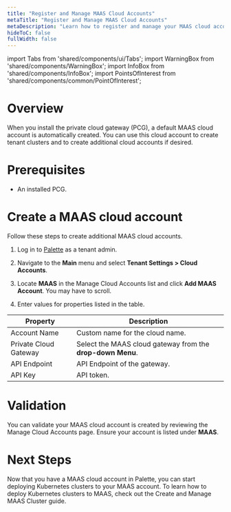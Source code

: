 ```yaml
---
title: "Register and Manage MAAS Cloud Accounts"
metaTitle: "Register and Manage MAAS Cloud Accounts"
metaDescription: "Learn how to register and manage your MAAS cloud accounts in Palette."
hideToC: false
fullWidth: false
---
```


import Tabs from 'shared/components/ui/Tabs';
import WarningBox from 'shared/components/WarningBox';
import InfoBox from 'shared/components/InfoBox';
import PointsOfInterest from 'shared/components/common/PointOfInterest';

# Overview 

When you install the private cloud gateway (PCG), a default MAAS cloud account is automatically created. You can use this cloud account to create tenant clusters and to create additional cloud accounts if desired. 

# Prerequisites

- An installed PCG.


# Create a MAAS cloud account

Follow these steps to create additional MAAS cloud accounts.

1. Log in to [Palette](https://console.spectrocloud.com) as a tenant admin. 

2. Navigate to the **Main** menu and select **Tenant Settings > Cloud Accounts**.

3. Locate **MAAS** in the Manage Cloud Accounts list and click **Add MAAS Account**. You may have to scroll.

4. Enter values for properties listed in the table.

| Property | Description |
|-----------|-------------|
| Account Name | Custom name for the cloud name. |
| Private Cloud Gateway | Select the MAAS cloud gateway from the **drop-down Menu**. |
| API Endpoint | API Endpoint of the gateway. |
| API Key | API token. |


# Validation

You can validate your MAAS cloud account is created by reviewing the Manage Cloud Accounts page. Ensure your account is listed under **MAAS**. 

# Next Steps

Now that you have a MAAS cloud account in Palette, you can start deploying Kubernetes clusters to your MAAS account. To learn how to deploy Kubernetes clusters to MAAS, check out the Create and Manage MAAS Cluster guide.



